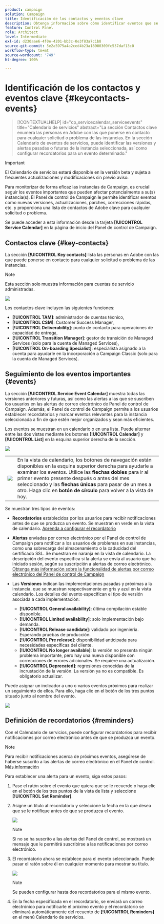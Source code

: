 ```yaml
---
product: campaign
solution: Campaign
title: Identificación de los contactos y eventos clave
description: Obtenga información sobre cómo identificar eventos que se producen en las instancias y contactos clave en Adobe.
feature: Control Panel
role: Architect
level: Intermediate
exl-id: d230aae6-4f0e-4201-bb3c-0e3f83a7c1b8
source-git-commit: 5e2a5975a4a2ced4b23a18900309fc537daf13c0
workflow-type: tm+mt
source-wordcount: '749'
ht-degree: 100%

---
```


# Identificación de los contactos y eventos clave {#keycontacts-events}

>[!CONTEXTUALHELP]
>id="cp_servicecalendar_serviceevents"
>title="Calendario de servicios"
>abstract="La sección Contactos clave enumera las personas en Adobe con las que ponerse en contacto para cualquier solicitud o problema de las instancias. En la sección Calendario de eventos de servicios, puede identificar las versiones y alertas pasadas o futuras de la instancia seleccionada, así como configurar recordatorios para un evento determinado."

>[!IMPORTANT]
>
>El Calendario de servicios estará disponible en la versión beta y sujeta a frecuentes actualizaciones y modificaciones sin previo aviso.

Para monitorizar de forma eficaz las instancias de Campaign, es crucial seguir los eventos importantes que pueden afectar potencialmente a su(s) instancia(s). El Panel de control de Campaign le permite identificar eventos como nuevas versiones, actualizaciones, parches, correcciones rápidas, etc. y proporciona una lista de contactos de Adobe clave para cualquier solicitud o problema.

Se puede acceder a esta información desde la tarjeta **[!UICONTROL Service Calendar]** en la página de inicio del Panel de control de Campaign.

## Contactos clave {#key-contacts}

La sección **[!UICONTROL Key contacts]** lista las personas en Adobe con las que puede ponerse en contacto para cualquier solicitud o problema de las instancias.

>[!NOTE]
>
>Esta sección solo muestra información para cuentas de servicio administradas.

![](assets/service-events-contacts.png)

Los contactos clave incluyen las siguientes funciones:

* **[!UICONTROL TAM]**: administrador de cuentas técnico,
* **[!UICONTROL CSM]**: Customer Success Manager,
* **[!UICONTROL Deliverability]**: punto de contacto para operaciones de capacidad de entrega,
* **[!UICONTROL Transition Manager]**: gestor de transición de Managed Services (solo para la cuenta de Managed Services),
* **[!UICONTROL On-boarding Specialist]**: especialista asignado a la cuenta para ayudarle en la incorporación a Campaign Classic (solo para la cuenta de Managed Services).

## Seguimiento de los eventos importantes {#events}

La sección **[!UICONTROL Service Event Calendar]** muestra todas las versiones anteriores y futuras, así como las alertas a las que se suscriben los usuarios en las alertas de correo electrónico de Panel de control de Campaign. Además, el Panel de control de Campaign permite a los usuarios establecer recordatorios y marcar eventos relevantes para la instancia seleccionada a fin de que estén mejor organizados y sean más eficientes.

Los eventos se muestran en un calendario o en una lista. Puede alternar entre las dos vistas mediante los botones **[!UICONTROL Calendar]** y **[!UICONTROL List]** en la esquina superior derecha de la sección.

![](assets/service-events-calendar.png)

<table><tr style="border: 0;">
<td><img src="assets/do-not-localize/nav-buttons.png">
</td><td>En la vista de calendario, los botones de navegación están disponibles en la esquina superior derecha para ayudarle a examinar los eventos. Utilice las <b>flechas dobles</b> para ir al primer evento presente después o antes del mes seleccionado y las <b>flechas únicas</b> para pasar de un mes a otro. Haga clic en <b>botón de círculo</b> para volver a la vista de hoy.</td>
</tr></table>

Se muestran tres tipos de eventos:

* **Recordatorios** establecidos por los usuarios para recibir notificaciones antes de que se produzca un evento. Se muestran en verde en la vista de calendario. [Aprenda a configurar el recordatorio](#reminders)
* **Alertas** enviadas por correo electrónico por el Panel de control de Campaign para notificar a los usuarios de problemas en sus instancias, como una sobrecarga del almacenamiento o la caducidad del certificado SSL. Se muestran en naranja en la vista de calendario. La descripción del evento especifica si la alerta se envía al usuario que ha iniciado sesión, según su suscripción a alertas de correo electrónico. [Obtenga más información sobre la funcionalidad de alertas por correo electrónico del Panel de control de Campaign](../performance-monitoring/using/email-alerting.md)

* Las **Versiones** indican las implementaciones pasadas y próximas a la instancia, que se muestran respectivamente en gris y azul en la vista calendario. Los detalles del evento especifican el tipo de versión asociada a cada implementación:

   * **[!UICONTROL General availability]**: última compilación estable disponible.
   * **[!UICONTROL Limited availability]**: solo implementación bajo demanda.
   * **[!UICONTROL Release candidate]**: validado por ingeniería. Esperando pruebas de producción.
   * **[!UICONTROL Pre release]**: disponibilidad anticipada para necesidades específicas del cliente.
   * **[!UICONTROL No longer available]**: la versión no presenta ningún problema importante, pero hay una nueva disponible con correcciones de errores adicionales. Se requiere una actualización.
   * **[!UICONTROL Deprecated]**: regresiones conocidas de la incrustación de la versión. La versión ya no es compatible. Es obligatorio actualizar.

Puede asignar un indicador a uno o varios eventos próximos para realizar un seguimiento de ellos. Para ello, haga clic en el botón de los tres puntos situado junto al nombre del evento.

![](assets/service-events-flag.png)

## Definición de recordatorios {#reminders}

Con el Calendario de servicios, puede configurar recordatorios para recibir notificaciones por correo electrónico antes de que se produzca un evento.

>[!NOTE]
>
>Para recibir notificaciones acerca de próximos eventos, asegúrese de haberse suscrito a las alertas de correo electrónico en el Panel de control. [Más información](../performance-monitoring/using/email-alerting.md)

Para establecer una alerta para un evento, siga estos pasos:

1. Pase el ratón sobre el evento que quiera que se le recuerde o haga clic en el botón de los tres puntos de la vista de lista y seleccione **[!UICONTROL Set Reminder]**.

1. Asigne un título al recordatorio y seleccione la fecha en la que desea que se le notifique antes de que se produzca el evento.

   ![](assets/service-events-set-reminder.png)

   >[!NOTE]
   >
   >Si no se ha suscrito a las alertas del Panel de control, se mostrará un mensaje que le permitirá suscribirse a las notificaciones por correo electrónico.

1. El recordatorio ahora se establece para el evento seleccionado. Puede pasar el ratón sobre él en cualquier momento para mostrar su título.

   ![](assets/service-events-reminder.png)

   >[!NOTE]
   >
   >Se pueden configurar hasta dos recordatorios para el mismo evento.

1. En la fecha especificada en el recordatorio, se enviará un correo electrónico para notificarle el próximo evento y el recordatorio se eliminará automáticamente del recuento de **[!UICONTROL Reminders]** en el menú Calendario de servicios.
